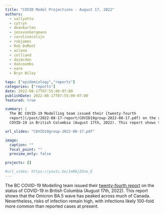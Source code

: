 ```yaml
---
title: "COVID Model Projections - August 17, 2022"
authors:
  - sallyotto
  - cytryn
  - deankarlen
  - jensvonbergmann
  - carolinecolijn
  - robjames
  - Rob DuMont
  - ailene
  - colliand
  - dajmcdon
  - dancoombs
  - eare
  - Bryn Wiley

tags: ["epidemiology","reports"]
categories: ["reports"]
date: 2022-08-17T07:55:00-07:00
publishDate: 2022-08-17T07:55:00-07:00
featured: true

summary: |
  The BC COVID-19 Modelling team issued their [twenty-fourth
  report](/post/2022-08-17-report/COVID19group-2022-08-17.pdf) on the status of
  COVID-19 in British Columbia (August 17th, 2022). This report shows that the Omicron BA.5 wave has peaked across much of Canada.  Nevertheless, risks of infection remain high, with infections likely 100-fold more common than reported cases at present.

url_slides: "COVID19group-2022-08-17.pdf"

image:
  caption: ""
  focal_point: ""
  preview_only: false

projects: []

#url_video: https://youtu.be/1mR8jZUne_E
---
```

The BC COVID-19 Modelling team issued their [twenty-fourth
report](/post/2022-08-17-report/COVID19group-2022-08-17.pdf) on the status of
COVID-19 in British Columbia (August 17th, 2022). This report shows that the
Omicron BA.5 wave has peaked across much of Canada.  Nevertheless, risks of
infection remain high, with infections likely 100-fold more common than reported
cases at present.
